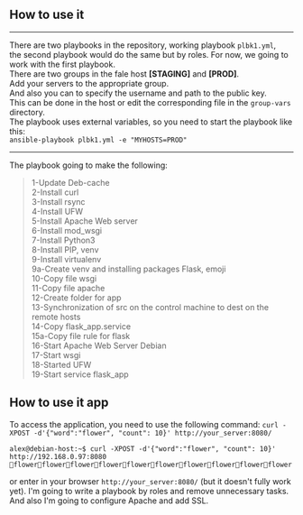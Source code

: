 ## How to use it

****
There are two playbooks in the repository, working playbook `plbk1.yml`,<br>
the second playbook would do the same but by roles.
For now, we going to work with the first playbook.<br>
There are two groups in the fale host **[STAGING]** and **[PROD]**.<br>
Add your servers to the appropriate group.<br> 
And also you can to specify the username and path to the public key.<br>
This can be done in the host or edit the corresponding file in the `group-vars` directory.<br>
The playbook uses external variables, so you need to start the playbook like this:<br>
`ansible-playbook plbk1.yml -e "MYHOSTS=PROD"`<br>
****
The playbook going to make the following:<br>
>1-Update Deb-cache<br>
>2-Install curl<br>
>3-Install rsync<br>
>4-Install UFW<br>
>5-Install Apache Web server<br>
>6-Install mod_wsgi<br>
>7-Install Python3<br>
>8-Install PIP, venv<br>
>9-Install virtualenv<br>
>9a-Create venv and installing packages Flask, emoji<br>
>10-Copy file wsgi<br>
>11-Copy file apache<br>
>12-Create folder for app<br>
>13-Synchronization of src on the control machine to dest on the remote hosts<br>
>14-Copy flask_app.service<br>
>15a-Copy file rule for flask<br>
>16-Start Apache Web Server Debian<br>
>17-Start wsgi<br>
>18-Started UFW<br>
>19-Start service flask_app<br>

## How to use it app

To access the application, you need to use the following command:
`curl -XPOST -d'{"word":"flower", "count": 10}' http://your_server:8080/`
```
alex@debian-host:~$ curl -XPOST -d'{"word":"flower", "count": 10}' http://192.168.0.97:8080
🐝flower🐝flower🐝flower🐝flower🐝flower🐝flower🐝flower🐝flower🐝flower🐝flower
```
or enter in your browser `http://your_server:8080/` (but it doesn't fully work yet).
I'm going to write a playbook by roles and remove unnecessary tasks. And also I'm going to configure Apache and add SSL.
